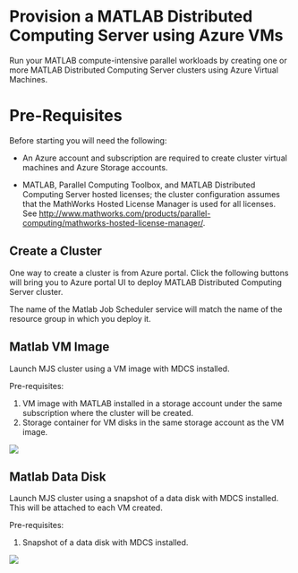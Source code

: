 # Provision a MATLAB Distributed Computing Server using Azure VMs

Run your MATLAB compute-intensive parallel workloads by creating one or more MATLAB Distributed Computing Server clusters using Azure Virtual Machines.

# Pre-Requisites

Before starting you will need the following:

- An Azure account and subscription are required to create cluster virtual machines
and Azure Storage accounts.

- MATLAB, Parallel Computing Toolbox, and MATLAB Distributed Computing Server hosted licenses; the cluster
configuration assumes that the MathWorks Hosted License Manager is used for
    all licenses. See http://www.mathworks.com/products/parallel-computing/mathworks-hosted-license-manager/.

## Create a Cluster

One way to create a cluster is from Azure portal. Click the following buttons will bring you to Azure portal UI to deploy MATLAB Distributed Computing Server cluster.

The name of the Matlab Job Scheduler service will match the name of the resource group in which you deploy it.

## Matlab VM Image

Launch MJS cluster using a VM image with MDCS installed.

Pre-requisites:  
1. VM image with MATLAB installed in a storage account under the same subscription where the cluster will be created.
2. Storage container for VM disks in the same storage account as the VM image.
                
<a href="https://portal.azure.com/#create/Microsoft.Template/uri/https%3A%2F%2Fraw.githubusercontent.com%2Funiv2218%2Fazure-mjs-scripts%2Fmaster%2Fazuredeploy.json" target="_blank">
    <img src="http://azuredeploy.net/deploybutton.png"/>
</a>

## Matlab Data Disk

Launch MJS cluster using a snapshot of a data disk with MDCS installed. This will be attached to each VM created.

Pre-requisites:  
1. Snapshot of a data disk with MDCS installed.

<a href="https://portal.azure.com/#create/Microsoft.Template/uri/https%3A%2F%2Fraw.githubusercontent.com%2Funiv2218%2Fazure-mjs-scripts%2Fmaster%2Fmjs-matlabdisk.json" target="_blank">
    <img src="http://azuredeploy.net/deploybutton.png"/>
</a>
